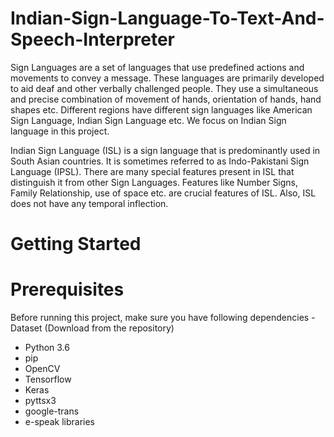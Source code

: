 # Indian-Sign-Language-To-Text-And-Speech-Interpreter
Sign Languages are a set of languages that use predefined actions and movements to convey a message. These languages are primarily developed to aid deaf and other verbally challenged people. They use a simultaneous and precise combination of movement of hands, orientation of hands, hand shapes etc. Different regions have different sign languages like American Sign Language, Indian Sign Language etc. We focus on Indian Sign language in this project.

Indian Sign Language (ISL) is a sign language that is predominantly used in South Asian countries. It is sometimes referred to as Indo-Pakistani Sign Language (IPSL). There are many special features present in ISL that distinguish it from other Sign Languages. Features like Number Signs, Family Relationship, use of space etc. are crucial features of ISL. Also, ISL does not have any temporal inflection.

# Getting Started
# Prerequisites
Before running this project, make sure you have following dependencies -
Dataset (Download from the repository)

- Python 3.6
- pip
- OpenCV
- Tensorflow
- Keras
- pyttsx3
- google-trans
- e-speak libraries
